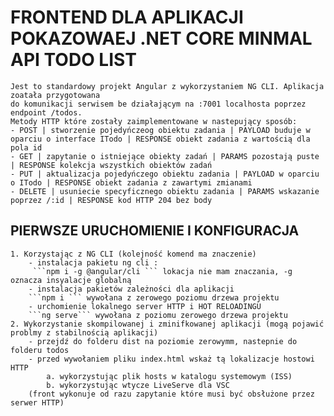# FRONTEND DLA APLIKACJI POKAZOWAEJ .NET CORE MINMAL API TODO LIST
    Jest to standardowy projekt Angular z wykorzystaniem NG CLI. Aplikacja zoatała przygotowana
    do komunikacji serwisem be działającym na :7001 localhosta poprzez endpoint /todos. 
    Metody HTTP które zostały zaimplementowane w nastepujący sposób:
    - POST | stworzenie pojedyńczeog obiektu zadania | PAYLOAD buduje w oparciu o interface ITodo | RESPONSE obiekt zadania z wartością dla pola id
    - GET | zapytanie o istniejące obiekty zadań | PARAMS pozostają puste | RESPONSE kolekcja wszystkich obiektów zadań
    - PUT | aktualizacja pojedyńczego obiektu zadania | PAYLOAD w oparciu o ITodo | RESPONSE obiekt zadania z zawartymi zmianami
    - DELETE | usuniecie specyficznego obiektu zadania | PARAMS wskazanie poprzez /:id | RESPONSE kod HTTP 204 bez body
## PIERWSZE URUCHOMIENIE I KONFIGURACJA
    1. Korzystając z NG CLI (kolejność komend ma znaczenie)
        - instalacja pakietu ng cli :
         ```npm i -g @angular/cli ``` lokacja nie mam znaczania, -g oznacza insyalacje globalną
        - instalacja pakietów zależności dla aplikacji
        ```npm i ``` wywołana z zerowego poziomu drzewa projektu
        - urchomienie lokalnego server HTTP i HOT RELOADINGU
        ```ng serve``` wywołana z poziomu zerowego drzewa projektu
    2. Wykorzystanie skompilowanej i zminifkowanej aplikacji (mogą pojawić problmy z stabilnością aplikacji)
        - przejdź do folderu dist na poziomie zerowymm, nastepnie do folderu todos
        - przed wywołaniem pliku index.html wskaż tą lokalizacje hostowi HTTP 
            a. wykorzystując plik hosts w katalogu systemowym (ISS)
            b. wykorzystując wtycze LiveServe dla VSC
        (front wykonuje od razu zapytanie które musi być obsłużone przez serwer HTTP)